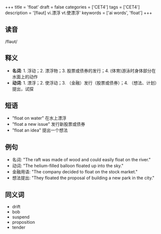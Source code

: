 +++
title = 'float'
draft = false
categories = ['CET4']
tags = ['CET4']
description = '[fləut] vi.漂浮 vt.使漂浮'
keywords = ['ai words', 'float']
+++

## 读音
/fləʊt/

## 释义
- **名词**: 1. 浮动；2. 漂浮物；3. 股票或债券的发行；4. (体育)游泳时身体部分在水面上的动作
- **动词**: 1. 漂浮；2. 使浮动；3. （金融）发行（股票或债券）；4. （想法、计划）提出，试探

## 短语
- "float on water" 在水上漂浮
- "float a new issue" 发行新股票或债券
- "float an idea" 提出一个想法

## 例句
- 名词: "The raft was made of wood and could easily float on the river."
- 动词: "The helium-filled balloon floated up into the sky."
- 金融用语: "The company decided to float on the stock market."
- 想法提出: "They floated the proposal of building a new park in the city."

## 同义词
- drift
- bob
- suspend
- proposition
- tender
